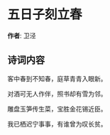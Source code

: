 # 五日子刻立春

**作者**: 卫泾

## 诗词内容

客中春到不知春，庭草青青入眼新。

对酒可无人作伴，照书却有雪为邻。

雕盘玉笋传生菜，宝胜金花锡近臣。

我已栖迟宁事事，有谁曾为叹长贫。


